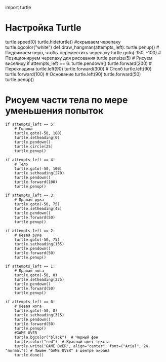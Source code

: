 import turtle
# Настройка Turtle
turtle.speed(0)
turtle.hideturtle() #скрываем черепаху
turtle.bgcolor("white")
def draw_hangman(attempts_left):
    turtle.penup()  # Поднимаем перо, чтобы переместить черепаху
    turtle.goto(-150, -100)  # Позиционируем черепаху для рисования
    turtle.pensize(5)
    # Рисуем виселицу
    if attempts_left == 6:
        turtle.pendown()
        turtle.forward(200)  # Перекладина
        turtle.left(90)
        turtle.forward(300)  # Столб
        turtle.left(90)
        turtle.forward(100)  # Основание
        turtle.left(90)
        turtle.forward(50)
        turtle.penup()

   # Рисуем части тела по мере уменьшения попыток
    if attempts_left == 5:
        # Голова
        turtle.goto(-50, 100)
        turtle.setheading(0)
        turtle.pendown()
        turtle.circle(25)
        turtle.penup()

    if attempts_left == 4:
        # Тело
        turtle.goto(-50, 100)
        turtle.setheading(270)
        turtle.pendown()
        turtle.forward(100)
        turtle.penup()

    if attempts_left == 3:
        # Правая рука
        turtle.goto(-50, 75)
        turtle.setheading(45)
        turtle.pendown()
        turtle.forward(50)
        turtle.penup()

    if attempts_left == 2:
        # Левая рука
        turtle.goto(-50, 75)
        turtle.setheading(135)
        turtle.pendown()
        turtle.forward(50)
        turtle.penup()

    if attempts_left == 1:
        # Правая нога
        turtle.goto(-50, 0)
        turtle.setheading(225)
        turtle.pendown()
        turtle.forward(50)
        turtle.penup()

    if attempts_left == 0:
        # Левая нога
        turtle.goto(-50, 0)
        turtle.setheading(315)
        turtle.pendown()
        turtle.forward(50)
        turtle.penup()
        #GAME OVER
        turtle.bgcolor("black")  # Черный фон
        turtle.color("red")  # Красный цвет текста
        turtle.write("GAME OVER", align="center", font=("Arial", 24, "normal")) # Пишем "GAME OVER" в центре экрана
        turtle.done()
